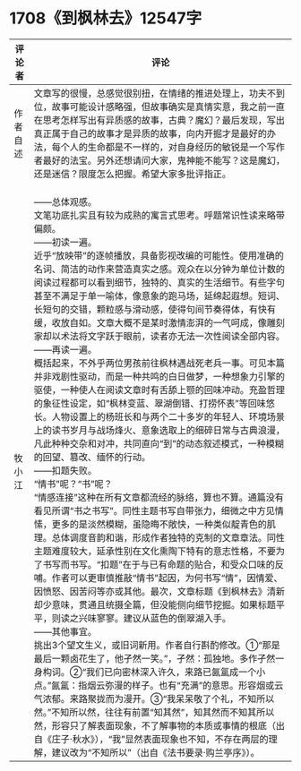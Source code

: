 # 1708《到枫林去》12547字

评论者 | 评论 |
|---|---|
作者自述|文章写的很慢，总感觉很别扭，在情绪的推进处理上，功夫不到位，故事可能设计感略强，但故事确实是真情实意，我之前一直在思考怎样写出有异质感的故事，古典？魔幻？最后发现，写出真正属于自己的故事才是异质的故事，向内开掘才是最好的办法，每个人的生命都是不一样的，对自身经历的敏锐是一个写作者最好的法宝。另外还想请问大家，鬼神能不能写？这是魔幻，还是迷信？限度怎么把握。希望大家多批评指正。
牧小江|<br/>——总体观感。<br/>文笔功底扎实且有较为成熟的寓言式思考。呼题常识性读来略带偏颇。<br/>——初读一遍。<br/>近乎“放映带”的逐帧播放，具备影视改编的可能性。使用准确的名词、简洁的动作来营造真实之感。观众在以分钟为单位计数的阅读过程都可以看到细节，独特的、真实的生活细节。有些字句甚至不满足于单一喻体，像意象的跑马场，延绵起遐想。短词、长短句的交错，颗粒感与滑动感，使得句间节奏得体，有快有缓，收放自如。文章大概不是某时激情澎湃的一气呵成，像雕刻家却以术法将文字跃于眼前，读者亦无法一次性阅读全部内容。<br/>——再读一遍。<br/>概括起来，不外乎两位男孩前往枫林遇战死老兵一事。可见本篇并非戏剧性驱动，而是一种共鸣的白日做梦，一种想象力引擎的驱使，一种使人在阅读文章时有舌舔上颚的回味冲动。充盈哲理的象征性设定，如“枫林变蓝、翠湖倒错、打捞怀表”等回味悠长。人物设置上的杨班长和与两个二十多岁的年轻人、环境场景上的读书岁月与战场烽火、意象选取上的细碎日常与古典浪漫，凡此种种交杂和对冲，共同直向“到”的动态叙述模式，一种模糊的回望、篡改、缅怀的行动。<br/>——扣题失败。<br/>“情书”呢？“书”呢？<br/>“情感连接”这种在所有文章都流经的脉络，算也不算。通篇没有看见所谓“书之书写”。同性主题书写自带张力，细微之中方见情愫，更多的是淡然模糊，虽隐晦不敞快，一种类似靛青色的肌理。总体调度音韵和谐，形成作者独特的克制的文章章法。同性主题难度较大，延承性别在文化熏陶下特有的意志性格，不要为了书写而书写。“扣题”在于与已有命题的贴合，和受众口味的反哺。作者可以更审慎推敲“情书”起因，为何书写“情”，因情爱、因愤怒、因苦闷等亦或其他。最次，文章标题《到枫林去》清新却少意味，贯通且统摄全篇，但没能侧向细节挖掘。如果标题平平，则读之兴味寥寥。建议从蓝色的倒翠湖入手。<br/>——其他事宜。<br/>挑出3个望文生义，或旧词新用。作者自行斟酌修改。①“那是最后一颗卤花生了，他孑然一笑。”，孑然：孤独地。多作孑然一身构词。②“我们已向密林深入许久，来路已氤氲成一个小点。”氤氲：指烟云弥漫的样子。也有“充满”的意思。形容烟或云气浓郁。来路聚拢而为漫开。③“我呆呆敬了个礼，不知所以然。”不知所以然，往往有前置“知其然”，知其然而不知其所以然，形容只了解表面现象，不了解事物的本质或事情的根底（出自《庄子·秋水》），“我”显然表面现象也不知，不存在两层的理解，建议改为“不知所以”（出自《法书要录·购兰亭序》）。
